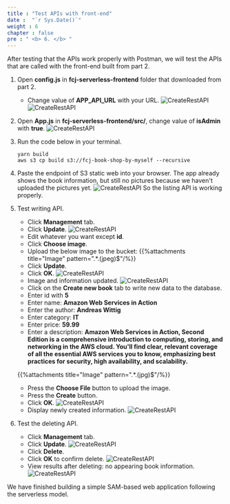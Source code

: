 ```yaml
---
title : "Test APIs with front-end"
date :  "`r Sys.Date()`" 
weight : 6
chapter : false
pre : " <b> 6. </b> "
---
```

After testing that the APIs work properly with Postman, we will test the APIs that are called with the front-end built from part 2.

1. Open **config.js** in **fcj-serverless-frontend** folder that downloaded from part 2.
    - Change value of **APP_API_URL** with your URL.
![CreateRestAPI](/images/temp/1/83.png?width=90pc)
![CreateRestAPI](/images/temp/1/84.png?width=90pc)

2. Open **App.js** in **fcj-serverless-frontend/src/**, change value of **isAdmin** with **true**.
![CreateRestAPI](/images/temp/1/85.png?width=90pc)

3. Run the code below in your terminal.
    ```
    yarn build
    aws s3 cp build s3://fcj-book-shop-by-myself --recursive
    ```

4. Paste the endpoint of S3 static web into your browser. The app already shows the book information, but still no pictures because we haven't uploaded the pictures yet.
![CreateRestAPI](/images/temp/1/86.png?width=90pc)
So the listing API is working properly.

5. Test writing API.
    - Click **Management** tab.
    - Click **Update**.
  ![CreateRestAPI](/images/temp/1/87.png?width=90pc)
    - Edit whatever you want except **id**.
    - Click **Choose image**.
    - Upload the below image to the bucket:
    {{%attachments title="Image" pattern=".*\.(jpeg)$"/%}}
    - Click **Update**.
    - Click **OK**.
  ![CreateRestAPI](/images/temp/1/88.png?width=90pc)
    - Image and information updated.
  ![CreateRestAPI](/images/temp/1/89.png?width=90pc)
    - Click on the **Create new book** tab to write new data to the database.
    - Enter id with **5**
    - Enter name: **Amazon Web Services in Action**
    - Enter the author: **Andreas Wittig**
    - Enter category: **IT**
    - Enter price: **59.99**
    - Enter a description: **Amazon Web Services in Action, Second Edition is a comprehensive introduction to computing, storing, and networking in the AWS cloud. You'll find clear, relevant coverage of all the essential AWS services you to know, emphasizing best practices for security, high availability, and scalability.**

    {{%attachments title="Image" pattern=".*\.(jpg)$"/%}}

    - Press the **Choose File** button to upload the image.
    - Press the **Create** button.
    - Click **OK**.
  ![CreateRestAPI](/images/temp/1/90.png?width=90pc)
    - Display newly created information.
  ![CreateRestAPI](/images/temp/1/91.png?width=90pc)

6. Test the deleting API.
    - Click **Management** tab.
    - Click **Update**.
  ![CreateRestAPI](/images/temp/1/92.png?width=90pc)
    - Click **Delete**.
    - Click **OK** to confirm delete.
  ![CreateRestAPI](/images/temp/1/93.png?width=90pc)
    - View results after deleting: no appearing book information.
  ![CreateRestAPI](/images/temp/1/94.png?width=90pc)
  
We have finished building a simple SAM-based web application following the serverless model.